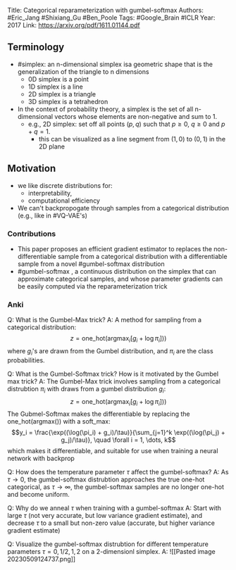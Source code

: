 Title: Categorical reparameterization with gumbel-softmax
Authors: #Eric_Jang #Shixiang_Gu  #Ben_Poole
Tags: #Google_Brain #ICLR 
Year: 2017
Link: https://arxiv.org/pdf/1611.01144.pdf

## Terminology

- #simplex: an n-dimensional simplex isa geometric shape that is the generalization of the triangle to n dimensions
	- 0D simplex is a point
	- 1D simplex is a line
	- 2D simplex is a triangle
	- 3D simplex is a tetrahedron
 - In the context of probability theory, a simplex is the set of all n-dimensional vectors whose elements are non-negative and sum to 1.
	 - e.g., 2D simplex: set off all points $(p, q)$ such that $p \ge 0$, $q \ge 0$ and $p + q = 1$.
		  - this can be visualized as a line segment from $(1, 0)$ to $(0, 1)$ in the 2D plane
	


## Motivation

- we like discrete distributions for:
	- interpretability,
	- computational efficiency 
- We can't backpropogate through samples from a categorical distribution (e.g., like in #VQ-VAE's)


### Contributions

- This paper proposes an efficient gradient estimator to replaces the non-differentiable sample from a categorical distribution with a differentiable sample from a novel #gumbel-softmax distribution
- #gumbel-softmax , a continuous distribution on the simplex that can approximate categorical samples, and whose parameter gradients can be easily computed via the reparameterization trick


### Anki

Q: What is the Gumbel-Max trick?
A: A method for sampling from a categorical distribution:
$$z = \text{one\_hot}\left(\text{argmax}_i [g_i + \log \pi_i])\right)$$
where $g_i$'s are drawn from the Gumbel distribution, and $\pi_i$ are the class probabilities.
<!--ID: 1683650871138-->


Q: What is the Gumbel-Softmax trick? How is it motivated by the Gumbel max trick?
A: The Gumbel-Max trick involves sampling from a categorical distrubtion $\pi_i$ with draws from a gumbel distribution $g_i$:
$$z = \text{one\_hot}\left(\text{argmax}_i [g_i + \log \pi_i])\right)$$
The Gubmel-Softmax makes the differentiable by replacing the $\text{one\_hot} (\text{argmax}())$  with a soft_max:
$$y_i = \frac{\exp((\log(\pi_i) + g_i)/\tau)}{\sum_{j=1}^k \exp((\log(\pi_j) + g_j)/\tau)}, \quad \forall i = 1, \dots, k$$
which makes it differentiable, and suitable for use when training a neural network with backprop
<!--ID: 1683650871147-->



Q: How does the temperature parameter $\tau$ affect the gumbel-softmax?
A: As $\tau \to 0$, the gumbel-softmax distrubtion approaches the true one-hot categorical, as $\tau \to \infty$, the gumbel-softmax samples are no longer one-hot and become uniform. 
<!--ID: 1683650871150-->


Q: Why do we anneal $\tau$ when training with a gumbel-softmax
A: Start with large $\tau$ (not very accurate, but low variance gradient estimate), and decrease $\tau$ to a small but non-zero value (accurate, but higher variance gradient estimate)
<!--ID: 1683650871153-->



Q: Visualize the gumbel-softmax distrubtion for different temperature parameters $\tau = 0, 1/2, 1, 2$ on a 2-dimensionl simplex.
A: ![[Pasted image 20230509124737.png]]
<!--ID: 1683650871155-->
